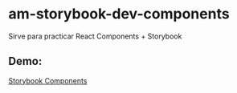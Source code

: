 # am-storybook-dev-components

Sirve para practicar React Components + Storybook

## Demo:

[Storybook Components](https://alexandermartinez25.github.io/my-storybook)

